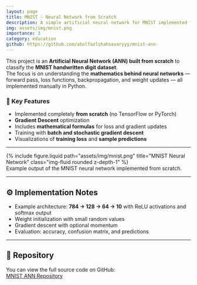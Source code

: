 ```yaml
---
layout: page
title: MNIST — Neural Network from Scratch
description: A simple artificial neural network for MNIST implemented from scratch with gradient descent and mathematics
img: assets/img/mnist.png
importance: 3
category: education
github: https://github.com/abolfazlshahsavaryyy/mnist-ann-
---
```


This project is an **Artificial Neural Network (ANN) built from scratch** to classify the **MNIST handwritten digit dataset**.  
The focus is on understanding the **mathematics behind neural networks** — forward pass, loss functions, backpropagation, and weight updates — all implemented manually in Python.  

### 🔹 Key Features
- Implemented completely **from scratch** (no TensorFlow or PyTorch)  
- **Gradient Descent** optimization  
- Includes **mathematical formulas** for loss and gradient updates  
- Training with **batch and stochastic gradient descent**  
- Visualizations of **training loss** and **sample predictions**  

---

<div class="row justify-content-sm-center">
  <div class="col-sm-10 mt-3 mt-md-0">
    {% include figure.liquid path="assets/img/mnist.png" title="MNIST Neural Network" class="img-fluid rounded z-depth-1" %}
  </div>
</div>
<div class="caption">
  Example output of the MNIST neural network implemented from scratch.
</div>

---

## ⚙️ Implementation Notes
- Example architecture: **784 → 128 → 64 → 10** with ReLU activations and softmax output  
- Weight initialization with small random values  
- Gradient descent with optional momentum  
- Evaluation: accuracy, confusion matrix, and predictions  

---

## 📂 Repository
You can view the full source code on GitHub:  
[MNIST ANN Repository](https://github.com/abolfazlshahsavaryyy/mnist-ann-)
